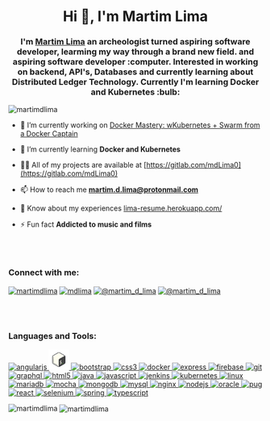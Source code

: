 <!--# Hi, I'm Martim

<br/>
<div>
<p align="center">
  <img src="https://github.com/martimdLima/martimdLima/blob/main/resources/header.jpg" alt="banner-logo.png">
  <img src="https://raw.githubusercontent.com/coderjojo/coderjojo/master/img/github.gif" width=100>
<p>


<p align='center'>
    <a href="https://mdlima-resume.herokuapp.com/"><img height="30" src="https://github.com/martimdLima/martimdLima/blob/main/resources/social/personal.png"></a>&nbsp;&nbsp;
    <a href="https://www.linkedin.com/in/martimdlima/"><img height="30" src="https://github.com/martimdLima/martimdLima/blob/main/resources/social/linkedin.png"></a>
    <a href="https://www.gitlab.com/mdlima0/"><img height="30" src="https://github.com/martimdLima/martimdLima/blob/main/resources/social/gitlab.png"></a>
</p>
  
  <br>

<samp>
    I'm <a href="https://sourcerer.io/mdlima0/">Martim Lima</a> an archeologist turned aspiring software developer, learming my way through a brand new field. and aspiring software developer :computer. Interested in working on backend, API's, Databases and currently learning about Distributed Ledger Technology. Currently I'm learning Docker and Kubernetes :bulb:
</samp>

<br><br>

<p>

### Programming Languages  :rocket:
|<img src="https://github.com/martimdLima/martimdLima/blob/main/resources/techs/java.png" width=60> | <img src="https://github.com/martimdLima/martimdLima/blob/main/resources/techs/js.png" width=60> | <img src="https://github.com/martimdLima/martimdLima/blob/main/resources/techs/bash.png" width=60> |
|:---:|:---:|:---:|

### Frameworks :fire:
|<img src="https://github.com/martimdLima/martimdLima/blob/main/resources/techs/spring.png" width=60> | <img src="https://github.com/martimdLima/martimdLima/blob/main/resources/techs/node.png" width=60> | <img src="https://github.com/martimdLima/martimdLima/blob/main/resources/techs/react.png" width=60> | <img src="https://github.com/martimdLima/martimdLima/blob/main/resources/techs/angular.png" width=60> |
|:---:|:---:|:---:|:---:|

### Databases :fire:
|<img src="https://github.com/martimdLima/martimdLima/blob/main/resources/techs/mysql.png" width=60> | <img src="https://github.com/martimdLima/martimdLima/blob/main/resources/techs/mongo.png" width=60> | 
|:---:|:---:|


### Tools :fire:
|<img src="https://github.com/martimdLima/martimdLima/blob/main/resources/techs/manjaro.png" width=60> | <img src="https://github.com/martimdLima/martimdLima/blob/main/resources/techs/vim.png" width=60> | <img src="https://github.com/martimdLima/martimdLima/blob/main/resources/techs/emacs.png" width=60> | <img src="https://github.com/martimdLima/martimdLima/blob/main/resources/techs/tmux.png" width=60> | <img src="https://github.com/martimdLima/martimdLima/blob/main/resources/techs/vscode.png" width=60> | 
|:---:|:---:|:---:|:---:|:---:|
</p>

<br><br>

<p>
<a href="https://github.com/martimdLima/github-stats">
   
![languages](https://github.com/martimdLima/github-stats/blob/master/generated/languages.svg)
![overview](https://github.com/martimdLima/github-stats/blob/master/generated/overview.svg)

</a>
</p>

<div/>

<br><br>

<!--  ![visitors](https://visitor-badge.glitch.me/badge?page_id=martimdLima.martimdLima) -->

<!--![ViewCount](https://views.whatilearened.today/views/github/coderjojo/views.svg) -->

<h1 align="center">Hi 👋, I'm Martim Lima</h1>
<h3 align="center">    I'm <a href="https://sourcerer.io/mdlima0/">Martim Lima</a> an archeologist turned aspiring software developer, learming my way through a brand new field. and aspiring software developer :computer. Interested in working on backend, API's, Databases and currently learning about Distributed Ledger Technology. Currently I'm learning Docker and Kubernetes :bulb:</h3>

<p align="left"> <img src="https://komarev.com/ghpvc/?username=martimdlima&label=Profile%20views&color=0e75b6&style=flat" alt="martimdlima" /> </p>

- 🔭 I’m currently working on [Docker Mastery: wKubernetes + Swarm from a Docker Captain](https://gitlab.com/mdLima0/docker-mastery-with-kubernetes-and-swarm)

- 🌱 I’m currently learning **Docker and Kubernetes**

- 👨‍💻 All of my projects are available at [https://gitlab.com/mdLima0](https://gitlab.com/mdLima0)

- 📫 How to reach me **martim.d.lima@protonmail.com**

- 📄 Know about my experiences [lima-resume.herokuapp.com/](lima-resume.herokuapp.com/)

- ⚡ Fun fact **Addicted to music and films**

<br><br>

<p align="left">
<h3 align="left">Connect with me:</h3>
<a href="https://linkedin.com/in/martimdlima" target="blank"><img align="center" src="https://cdn.jsdelivr.net/npm/simple-icons@3.0.1/icons/linkedin.svg" alt="martimdlima" height="30" width="40" /></a>
<a href="https://stackoverflow.com/users/mdlima" target="blank"><img align="center" src="https://cdn.jsdelivr.net/npm/simple-icons@3.0.1/icons/stackoverflow.svg" alt="mdlima" height="30" width="40" /></a>
<a href="https://www.hackerrank.com/@martim_d_lima" target="blank"><img align="center" src="https://cdn.jsdelivr.net/npm/simple-icons@3.0.1/icons/hackerrank.svg" alt="@martim_d_lima" height="30" width="40" /></a>
<a href="https://www.hackerearth.com/@martim_d_lima" target="blank"><img align="center" src="https://cdn.jsdelivr.net/npm/simple-icons@3.0.1/icons/hackerearth.svg" alt="@martim_d_lima" height="30" width="40" /></a>
</p>

<br><br>

<h3 align="left">Languages and Tools:</h3>
<p align="left"> <a href="https://angular.io" target="_blank"> <img src="https://devicons.github.io/devicon/devicon.git/icons/angularjs/angularjs-original.svg" alt="angularjs" width="40" height="40"/> </a> <a href="https://www.gnu.org/software/bash/" target="_blank"> <img src="https://github.com/martimdLima/martimdLima/blob/main/resources/techs/bash3.png" alt="bash" width="40" height="40"/> </a> <a href="https://getbootstrap.com" target="_blank"> <img src="https://devicons.github.io/devicon/devicon.git/icons/bootstrap/bootstrap-plain.svg" alt="bootstrap" width="40" height="40"/> </a> <a href="https://www.w3schools.com/css/" target="_blank"> <img src="https://devicons.github.io/devicon/devicon.git/icons/css3/css3-original-wordmark.svg" alt="css3" width="40" height="40"/> </a> <a href="https://www.docker.com/" target="_blank"> <img src="https://devicons.github.io/devicon/devicon.git/icons/docker/docker-original-wordmark.svg" alt="docker" width="40" height="40"/> </a> <a href="https://expressjs.com" target="_blank"> <img src="https://devicons.github.io/devicon/devicon.git/icons/express/express-original-wordmark.svg" alt="express" width="40" height="40"/> </a> <a href="https://firebase.google.com/" target="_blank"> <img src="https://www.vectorlogo.zone/logos/firebase/firebase-icon.svg" alt="firebase" width="40" height="40"/> </a> <a href="https://git-scm.com/" target="_blank"> <img src="https://www.vectorlogo.zone/logos/git-scm/git-scm-icon.svg" alt="git" width="40" height="40"/> </a> <a href="https://graphql.org" target="_blank"> <img src="https://www.vectorlogo.zone/logos/graphql/graphql-icon.svg" alt="graphql" width="40" height="40"/> </a> <a href="https://www.w3.org/html/" target="_blank"> <img src="https://devicons.github.io/devicon/devicon.git/icons/html5/html5-original-wordmark.svg" alt="html5" width="40" height="40"/> </a> <a href="https://www.java.com" target="_blank"> <img src="https://devicons.github.io/devicon/devicon.git/icons/java/java-original-wordmark.svg" alt="java" width="40" height="40"/> </a> <a href="https://developer.mozilla.org/en-US/docs/Web/JavaScript" target="_blank"> <img src="https://devicons.github.io/devicon/devicon.git/icons/javascript/javascript-original.svg" alt="javascript" width="40" height="40"/> </a> <a href="https://www.jenkins.io" target="_blank"> <img src="https://www.vectorlogo.zone/logos/jenkins/jenkins-icon.svg" alt="jenkins" width="40" height="40"/> </a> <a href="https://kubernetes.io" target="_blank"> <img src="https://www.vectorlogo.zone/logos/kubernetes/kubernetes-icon.svg" alt="kubernetes" width="40" height="40"/> </a> <a href="https://www.linux.org/" target="_blank"> <img src="https://devicons.github.io/devicon/devicon.git/icons/linux/linux-original.svg" alt="linux" width="40" height="40"/> </a> <a href="https://mariadb.org/" target="_blank"> <img src="https://www.vectorlogo.zone/logos/mariadb/mariadb-icon.svg" alt="mariadb" width="40" height="40"/> </a> <a href="https://mochajs.org" target="_blank"> <img src="https://www.vectorlogo.zone/logos/mochajs/mochajs-icon.svg" alt="mocha" width="40" height="40"/> </a> <a href="https://www.mongodb.com/" target="_blank"> <img src="https://devicons.github.io/devicon/devicon.git/icons/mongodb/mongodb-original-wordmark.svg" alt="mongodb" width="40" height="40"/> </a> <a href="https://www.mysql.com/" target="_blank"> <img src="https://devicons.github.io/devicon/devicon.git/icons/mysql/mysql-original-wordmark.svg" alt="mysql" width="40" height="40"/> </a> <a href="https://www.nginx.com" target="_blank"> <img src="https://devicons.github.io/devicon/devicon.git/icons/nginx/nginx-original.svg" alt="nginx" width="40" height="40"/> </a> <a href="https://nodejs.org" target="_blank"> <img src="https://devicons.github.io/devicon/devicon.git/icons/nodejs/nodejs-original-wordmark.svg" alt="nodejs" width="40" height="40"/> </a> <a href="https://www.oracle.com/" target="_blank"> <img src="https://devicons.github.io/devicon/devicon.git/icons/oracle/oracle-original.svg" alt="oracle" width="40" height="40"/> </a> <a href="https://pugjs.org" target="_blank"> <img src="https://cdn.worldvectorlogo.com/logos/pug.svg" alt="pug" width="40" height="40"/> </a> <a href="https://reactjs.org/" target="_blank"> <img src="https://devicons.github.io/devicon/devicon.git/icons/react/react-original-wordmark.svg" alt="react" width="40" height="40"/> </a> <a href="https://www.selenium.dev" target="_blank"> <img src="https://raw.githubusercontent.com/detain/svg-logos/780f25886640cef088af994181646db2f6b1a3f8/svg/selenium-logo.svg" alt="selenium" width="40" height="40"/> </a> <a href="" target="_blank"> <img src="https://www.vectorlogo.zone/logos/springio/springio-icon.svg" alt="spring" width="40" height="40"/> </a> <a href="https://www.typescriptlang.org/" target="_blank"> <img src="https://devicons.github.io/devicon/devicon.git/icons/typescript/typescript-original.svg" alt="typescript" width="40" height="40"/> </a> </p>

<p><img align="left" src="https://github-readme-stats.vercel.app/api/top-langs/?username=martimdlima&layout=compact" alt="martimdlima" /></p>

<p>&nbsp;<img align="center" src="https://github-readme-stats.vercel.app/api?username=martimdlima&show_icons=true" alt="martimdlima" /></p>

